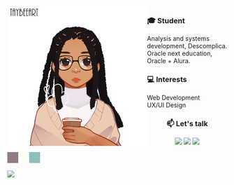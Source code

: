 <img align="left" src="assets/me.png" alt="art by @taybeeart" width="320" />

### 🎓 Student
  Analysis and systems development, Descomplica. 
  <br>Oracle next education, Oracle + Alura.
    
### 💻 Interests
 Web Development
   <br>UX/UI Design

<!-- contact -->
<div align="center">
<h3>📫 Let's talk</h3>
  <a href="https://www.linkedin.com/in/fl%C3%A1via-santos-259604205/" target="_blank"><img src="https://img.shields.io/badge/-LinkedIn-%230077B5?style=for-the-badge&logo=linkedin&logoColor=white" target="_blank"></a>
  <a href = "mailto:flaviarlimasantos@gmail.com"><img src="https://img.shields.io/badge/Gmail-D14836?style=for-the-badge&logo=gmail&logoColor=white" target="_blank"></a>
  <a href="https://www.instagram.com/desenhaelle/" target="_blank"><img src="https://img.shields.io/badge/-Instagram-%23E4405F?style=for-the-badge&logo=instagram&logoColor=white" target="_blank"></a>
</div>

<!-- pallete -->
<p>

<img alt="#917b88" src="https://raw.githubusercontent.com/TryKatChup/TryKatChup/main/img/917b88.png" width="25" height="25" /><img alt="#fdfef6" src="https://raw.githubusercontent.com/TryKatChup/TryKatChup/main/img/fdfef6.png" width="25" height="25" /><img alt="#91bebb" src="https://raw.githubusercontent.com/TryKatChup/TryKatChup/main/img/91bebb.png" width="25" height="25" />
</p>

<!-- languages -->
<div align="left">
  <img src="https://github-readme-stats.vercel.app/api/top-langs/?username=flaviarafaelle&hide=html&layout=compact&theme=dracula" width="320">
</div>
<!---
**flaviarafaelle/flaviarafaelle** is a ✨ _special_ ✨ repository because its `README.md` (this file) appears on your GitHub profile.
--->
